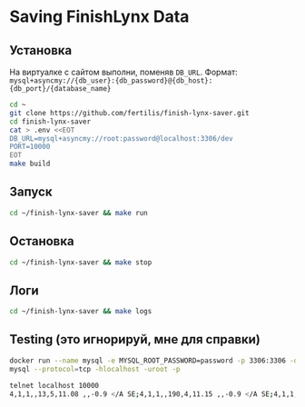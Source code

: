 # Saving FinishLynx Data


## Установка

На виртуалке с сайтом выполни, поменяв `DB_URL`.
Формат: `mysql+asyncmy://{db_user}:{db_password}@{db_host}:{db_port}/{database_name}`

```bash
cd ~
git clone https://github.com/fertilis/finish-lynx-saver.git
cd finish-lynx-saver
cat > .env <<EOT
DB_URL=mysql+asyncmy://root:password@localhost:3306/dev
PORT=10000
EOT
make build
```

## Запуск

```bash
cd ~/finish-lynx-saver && make run
```


## Остановка

```bash
cd ~/finish-lynx-saver && make stop
```

## Логи

```bash
cd ~/finish-lynx-saver && make logs
```


## Testing (это игнорируй, мне для справки)

```bash
docker run --name mysql -e MYSQL_ROOT_PASSWORD=password -p 3306:3306 -d mysql:latest
mysql --protocol=tcp -hlocalhost -uroot -p
```

```bash
telnet localhost 10000
4,1,1,,13,5,11.08 ,,-0.9 </A SE;4,1,1,,190,4,11.15 ,,-0.9 </A SE;4,1,1,,116,6,12.24 ,,-0.9 </A SE;4,1,1,,297,8,12.29 ,,-0.9 </A SE;4,1,1,,72,2,12.71 ,,-0.9 </A SE;4,1,1,,93,7,13.23 ,,-0.9 </A SE;4,1,1,,171,1,15.42 ,,-0.9 </A SE;4,1,1,,140,3,,,-0.9 </A SE;
```
